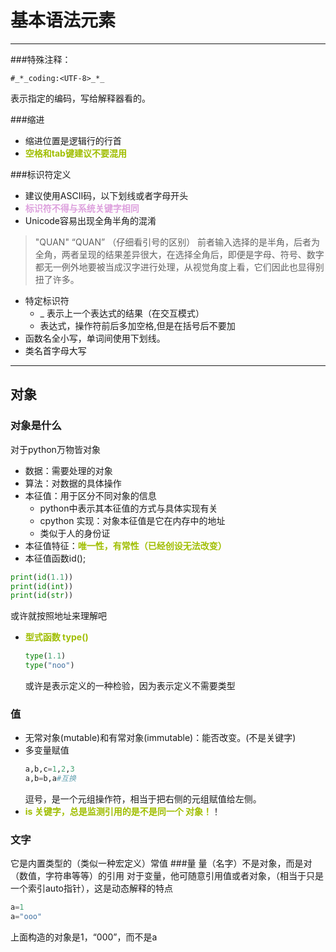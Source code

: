 # 基本语法元素
---
###特殊注释：
```
#_*_coding:<UTF-8>_*_
```
表示指定的编码，写给解释器看的。

###缩进
- 缩进位置是逻辑行的行首
- **<font color=amber>空格和tab键建议不要混用</font>**
  
###标识符定义
- 建议使用ASCII码，以下划线或者字母开头
- **<font color=plum>标识符不得与系统关键字相同</font>**
- Unicode容易出现全角半角的混淆
 >"QUAN"
“QUAN”
（仔细看引号的区别） 
前者输入选择的是半角，后者为全角，两者呈现的结果差异很大，在选择全角后，即便是字母、符号、数字都无一例外地要被当成汉字进行处理，从视觉角度上看，它们因此也显得别扭了许多。
>
- 特定标识符
  - _ 表示上一个表达式的结果（在交互模式）
  - 表达式，操作符前后多加空格,但是在括号后不要加
- 函数名全小写，单词间使用下划线。
- 类名首字母大写
---
## 对象

### 对象是什么
对于python万物皆对象
- 数据：需要处理的对象
- 算法：对数据的具体操作
- 本征值：用于区分不同对象的信息
  - python中表示其本征值的方式与具体实现有关
  - cpython 实现：对象本征值是它在内存中的地址
  - 类似于人的身份证
- 本征值特征：**<font color=amber>唯一性，有常性（已经创设无法改变）</font>**
- 本征值函数id();
 ```python
 print(id(1.1))
 print(id(int))
 print(id(str))
 ```
 或许就按照地址来理解吧

- **<font color=amber>型式函数 type()</font>**
  ```python
  type(1.1)
  type("noo")
  ```
  或许是表示定义的一种检验，因为表示定义不需要类型

### 值
- 无常对象(mutable)和有常对象(immutable)：能否改变。(不是关键字)
- 多变量赋值
  ```python
  a,b,c=1,2,3
  a,b=b,a#互换
  ```
  逗号，是一个元组操作符，相当于把右侧的元组赋值给左侧。
- **<font color=amber>is 关键字，总是监测引用的是不是同一个 对象！</font>**！
### 文字
它是内置类型的（类似一种宏定义）常值
###量
量（名字）不是对象，而是对（数值，字符串等等）的引用
对于变量，他可随意引用值或者对象，（相当于只是一个索引auto指针），这是动态解释的特点
```python
a=1
a="ooo"
```
上面构造的对象是1，“000”，而不是a

